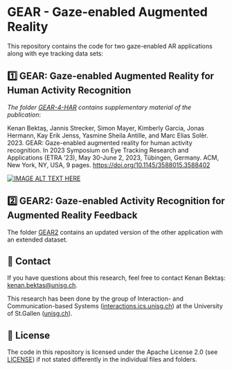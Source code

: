 # GEAR - Gaze-enabled Augmented Reality 

This repository contains the code for two gaze-enabled AR applications along with eye tracking data sets:

## 1️⃣ GEAR: Gaze-enabled Augmented Reality for Human Activity Recognition

*The folder [GEAR-4-HAR](./GEAR-4-HAR) contains supplementary material of the publication*:

Kenan Bektaş, Jannis Strecker, Simon Mayer, Kimberly Garcia, Jonas Hermann, Kay Erik Jenss, Yasmine Sheila Antille, and Marc Elias Solèr. 2023. GEAR: Gaze-enabled augmented reality for human activity recognition. In 2023 Symposium on Eye Tracking Research and Applications (ETRA ’23), May 30-June 2, 2023, Tübingen, Germany. ACM, New York, NY, USA, 9 pages. https://doi.org/10.1145/3588015.3588402

[![IMAGE ALT TEXT HERE](https://img.youtube.com/vi/Dq-Z5p61J8E/0.jpg)](https://www.youtube.com/watch?v=Dq-Z5p61J8E)


## 2️⃣ GEAR2: Gaze-enabled Activity Recognition for Augmented Reality Feedback
The folder [GEAR2](./GEAR2) contains an updated version of the other application with an extended dataset.



## 📧 Contact

If you have questions about this research, feel free to contact Kenan Bektaş: [kenan.bektas@unisg.ch](mailto:kenan.bektas@unisg.ch).

This research has been done by the group of Interaction- and Communication-based Systems ([interactions.ics.unisg.ch](https://interactions.ics.unisg.ch)) at the University of St.Gallen ([unisg.ch](https://unisg.ch)).

## 📑 License
The code in this repository is licensed under the Apache License 2.0 (see [LICENSE](https://github.com/Interactions-HSG/GEAR/blob/main/LICENSE)) if not stated differently in the individual files and folders.
